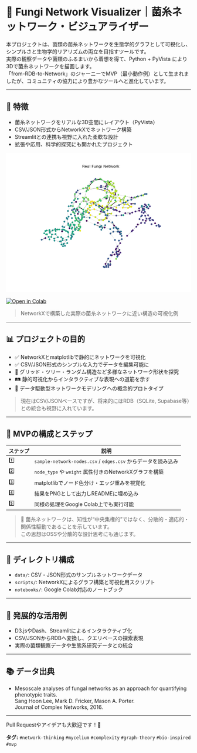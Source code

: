 # 🍄 Fungi Network Visualizer｜菌糸ネットワーク・ビジュアライザー

本プロジェクトは、菌類の菌糸ネットワークを生態学的グラフとして可視化し、シンプルさと生物学的リアリズムの両立を目指すツールです。  
実際の観察データや菌類のふるまいから着想を得て、Python + PyVista により3Dで菌糸ネットワークを描画します。  
「from-RDB-to-Network」のジャーニーでMVP（最小動作例）として生まれましたが、コミュニティの協力により豊かなツールへと進化しています。

---

## 🧪 特徴

- 菌糸ネットワークをリアルな3D空間にレイアウト（PyVista）
- CSV/JSON形式からNetworkXでネットワーク構築
- Streamlitとの連携も視野に入れた柔軟な設計
- 拡張や応用、科学的探究にも開かれたプロジェクト

![Fungi Network Real](./image/fungi-network-real.png)

[![Open in Colab](https://colab.research.google.com/assets/colab-badge.svg)](https://colab.research.google.com/github/satoshi-create/complexity-and-network-webdesign/blob/main/projects/from-rdb-to-network/fungi-network/notebooks/real-fungi-network.ipynb)

> NetworkXで構築した実際の菌糸ネットワークに近い構造の可視化例

---

## 📊 プロジェクトの目的

- ✅ NetworkXとmatplotlibで静的にネットワークを可視化
- ✅ CSV/JSON形式のシンプルな入力でデータを編集可能に
- 🔄 グリッド・ツリー・ランダム構造など多様なネットワーク形状を探究
- 🛤️ 静的可視化からインタラクティブな表現への道筋を示す
- 🧪 データ駆動型ネットワークモデリングへの概念的プロトタイプ

> 現在はCSV/JSONベースですが、将来的にはRDB（SQLite, Supabase等）との統合も視野に入れています。

---

## 🚀 MVPの構成とステップ

| ステップ | 説明 |
|----------|------|
| 1️⃣       | `sample-network-nodes.csv` / `edges.csv` からデータを読み込み |
| 2️⃣       | `node_type` や `weight` 属性付きのNetworkXグラフを構築 |
| 3️⃣       | matplotlibでノード色分け・エッジ重みを視覚化 |
| 4️⃣       | 結果をPNGとして出力しREADMEに埋め込み |
| 5️⃣       | 同様の処理をGoogle Colab上でも実行可能 |

> 🧬 菌糸ネットワークは、知性が“中央集権的”ではなく、分散的・適応的・関係性駆動であることを示しています。  
> この思想はOSSや分散的な設計思考にも通じます。

---

## 📂 ディレクトリ構成

- `data/`: CSV・JSON形式のサンプルネットワークデータ
- `scripts/`: NetworkXによるグラフ構築と可視化用スクリプト
- `notebooks/`: Google Colab対応のノートブック

---

## 🧫 発展的な活用例

- D3.jsやDash、Streamlitによるインタラクティブ化
- CSV/JSONからRDBへ変換し、クエリベースの探索表現
- 実際の菌類観察データや生態系研究データとの統合

---

## 📚 データ出典

- Mesoscale analyses of fungal networks as an approach for quantifying phenotypic traits.  
  Sang Hoon Lee, Mark D. Fricker, Mason A. Porter.  
  Journal of Complex Networks, 2016.

---

Pull Requestやアイデアも大歓迎です！🌱

**タグ:** `#network-thinking` `#mycelium` `#complexity` `#graph-theory` `#bio-inspired` `#mvp`
